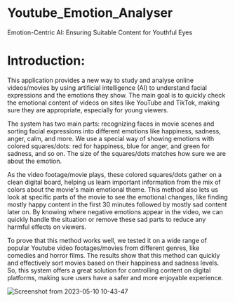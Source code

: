# Youtube_Emotion_Analyser
Emotion-Centric AI: Ensuring Suitable Content for Youthful Eyes

# Introduction:
This application provides a new way to study and analyse online videos/movies by using artificial intelligence (AI) to understand facial expressions and the emotions they show. The main goal is to quickly check the emotional content of videos on sites like YouTube and TikTok, making sure they are appropriate, especially for young viewers.

The system has two main parts: recognizing faces in movie scenes and sorting facial expressions into different emotions like happiness, sadness, anger, calm, and more. We use a special way of showing emotions with colored squares/dots: red for happiness, blue for anger, and green for sadness, and so on. The size of the squares/dots matches how sure we are about the emotion.

As the video footage/movie plays, these colored squares/dots gather on a clean digital board, helping us learn important information from the mix of colors about the movie's main emotional theme. This method also lets us look at specific parts of the movie to see the emotional changes, like finding mostly happy content in the first 30 minutes followed by mostly sad content later on. By knowing where negative emotions appear in the video, we can quickly handle the situation or remove these sad parts to reduce any harmful effects on viewers.

To prove that this method works well, we tested it on a wide range of popular Youtube video footages/movies from different genres, like comedies and horror films. The results show that this method can quickly and effectively sort movies based on their happiness and sadness levels. So, this system offers a great solution for controlling content on digital platforms, making sure users have a safer and more enjoyable experience.

![Screenshot from 2023-05-10 10-43-47](https://github.com/mnguyenAUT/Youtube_Emotion_Analyser/assets/99455946/4799e96e-bf06-4914-ac5b-ddf5fcc0ee5b)
